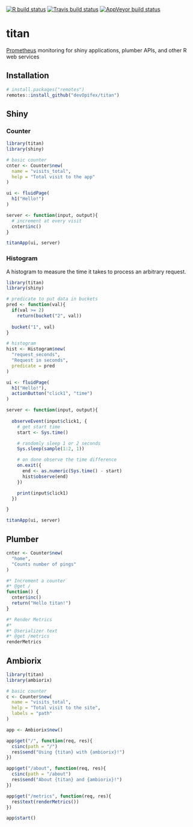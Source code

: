 <!-- badges: start -->
[![R build status](https://github.com/devOpifex/titan/workflows/R-CMD-check/badge.svg)](https://github.com/devOpifex/titan/actions)
[![Travis build status](https://travis-ci.com/devOpifex/titan.svg?branch=master)](https://travis-ci.com/devOpifex/titan)
[![AppVeyor build status](https://ci.appveyor.com/api/projects/status/github/devOpifex/titan?branch=master&svg=true)](https://ci.appveyor.com/project/devOpifex/titan)
<!-- badges: end -->

# titan

[Prometheus](prometheus.io/) monitoring for shiny applications, plumber APIs, and other R web services

## Installation

``` r
# install.packages("remotes")
remotes::install_github("devOpifex/titan")
```

## Shiny

### Counter

``` r
library(titan)
library(shiny)

# basic counter
cnter <- Counter$new(
  name = "visits_total", 
  help = "Total visit to the app"
)

ui <- fluidPage(
  h1("Hello!")
)

server <- function(input, output){
  # increment at every visit
  cnter$inc()
}

titanApp(ui, server)
```

### Histogram

A histogram to measure the time it takes to process an arbitrary request.

```r
library(titan)
library(shiny)

# predicate to put data in buckets
pred <- function(val){
  if(val >= 2)
    return(bucket("2", val))
  
  bucket("1", val)
}

# histogram
hist <- Histogram$new(
  "request_seconds",
  "Request in seconds",
  predicate = pred
)

ui <- fluidPage(
  h1("Hello!"),
  actionButton("click1", "time")
)

server <- function(input, output){
  
  observeEvent(input$click1, {
    # get start time
    start <- Sys.time()

    # randomly sleep 1 or 2 seconds
    Sys.sleep(sample(1:2, 1))

    # on done observe the time difference
    on.exit({
      end <- as.numeric(Sys.time() - start)
      hist$observe(end)
    })

    print(input$click1)
  })

}

titanApp(ui, server)
```

## Plumber

```r
cnter <- Counter$new(
  "home", 
  "Counts number of pings"
)

#* Increment a counter
#* @get /
function() {
  cnter$inc()
  return("Hello titan!")
}

#* Render Metrics
#*
#* @serializer text
#* @get /metrics
renderMetrics
```

## Ambiorix

```r
library(titan)
library(ambiorix)

# basic counter
c <- Counter$new(
  name = "visits_total", 
  help = "Total visit to the site",
  labels = "path"
)

app <- Ambiorix$new()

app$get("/", function(req, res){
  c$inc(path = "/")
  res$send("Using {titan} with {ambiorix}!")
})

app$get("/about", function(req, res){
  c$inc(path = "/about")
  res$send("About {titan} and {ambiorix}!")
})

app$get("/metrics", function(req, res){
  res$text(renderMetrics())
})

app$start()
```
